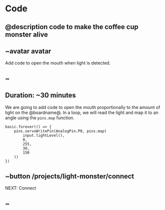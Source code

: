 # Code
## @description code to make the coffee cup monster alive

## ~avatar avatar

Add code to open the mouth when light is detected.

## ~

## Duration: ~30 minutes

We are going to add code to open the mouth proportionally to the amount of light on the @boardname@.
In a loop, we will read the light and map it to an angle using the ``pins.map`` function.

```blocks
basic.forever(() => {
    pins.servoWritePin(AnalogPin.P0, pins.map(
        input.lightLevel(),
        0,
        255,
        30,
        150
    ))
})
```

## ~button /projects/light-monster/connect
NEXT: Connect
## ~
